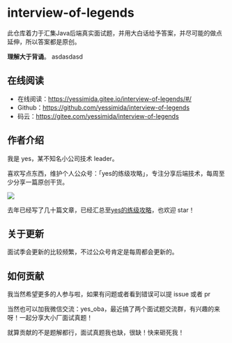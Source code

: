 # interview-of-legends
此仓库着力于汇集Java后端真实面试题，并用大白话给予答案，并尽可能的做点延伸，所以答案都是原创。

**理解大于背诵**。
asdasdasd


## 在线阅读

- 在线阅读：https://yessimida.gitee.io/interview-of-legends/#/
- Github：https://github.com/yessimida/interview-of-legends
- 码云：https://gitee.com/yessimida/interview-of-legends



## 作者介绍

我是 yes，某不知名小公司技术 leader。

喜欢写点东西，维护个人公众号：「yes的练级攻略」，专注分享后端技术，每周至少分享一篇原创干货。

![](https://gitee.com/yessimida/interview-of-legends/raw/master/pic/16034279-e6ebb79b5a0b8fe7.png)

去年已经写了几十篇文章，已经汇总至[yes的练级攻略](https://github.com/yessimida/yes)，也欢迎 star！

## 关于更新

面试季会更新的比较频繁，不过公众号肯定是每周都会更新的。

## 如何贡献

我当然希望更多的人参与啦，如果有问题或者看到错误可以提 issue 或者 pr 

当然也可以加我微信交流：yes_oba，最近搞了两个面试题交流群，有兴趣的来呀！一起分享大小厂面试真题！

就算贡献的不是题解都行，面试真题我也缺，很缺！快来砸死我！
